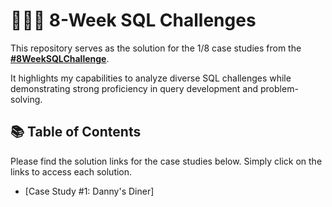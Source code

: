 # 👨🏽‍💻 8-Week SQL Challenges 

This repository serves as the solution for the 1/8 case studies from the **[#8WeekSQLChallenge](https://8weeksqlchallenge.com)**. 

It highlights my capabilities to analyze diverse SQL challenges while demonstrating strong proficiency in query development and problem-solving.


## 📚 Table of Contents

Please find the solution links for the case studies below. Simply click on the links to access each solution.
- [Case Study #1: Danny's Diner]

